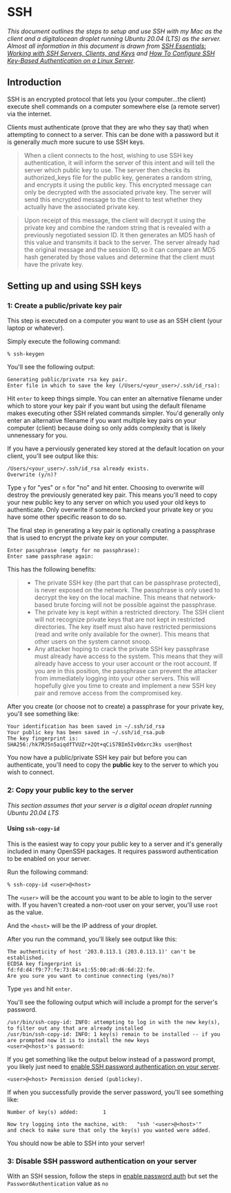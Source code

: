 # SSH

_This document outlines the steps to setup and use SSH with my Mac as the client and a digitalocean droplet running Ubuntu 20.04 (LTS) as the server. Almost all information in this document is drawn from [SSH Essentials: Working with SSH Servers, Clients, and Keys](https://www.digitalocean.com/community/tutorials/ssh-essentials-working-with-ssh-servers-clients-and-keys) and [How To Configure SSH Key-Based Authentication on a Linux Server](https://www.digitalocean.com/community/tutorials/how-to-configure-ssh-key-based-authentication-on-a-linux-server)_.

## Introduction

SSH is an encrypted protocol that lets you (your computer...the client) execute shell commands on a computer somewhere else (a remote server) via the internet.

Clients must authenticate (prove that they are who they say that) when attempting to connect to a server. This can be done with a password but it is generally _much_ more sucure to use SSH keys.

> When a client connects to the host, wishing to use SSH key authentication, it will inform the server of this intent and will tell the server which public key to use. The server then checks its authorized_keys file for the public key, generates a random string, and encrypts it using the public key. This encrypted message can only be decrypted with the associated private key. The server will send this encrypted message to the client to test whether they actually have the associated private key.

> Upon receipt of this message, the client will decrypt it using the private key and combine the random string that is revealed with a previously negotiated session ID. It then generates an MD5 hash of this value and transmits it back to the server. The server already had the original message and the session ID, so it can compare an MD5 hash generated by those values and determine that the client must have the private key.

## Setting up and using SSH keys

### 1: Create a public/private key pair
This step is executed on a computer you want to use as an SSH client (your laptop or whatever).

Simply execute the following command:
```
% ssh-keygen
```
You'll see the following output:
```
Generating public/private rsa key pair.
Enter file in which to save the key (/Users/<your_user>/.ssh/id_rsa): 
```
Hit `enter` to keep things simple. You can enter an alternative filename under which to store your key pair if you want but using the default filename makes executing other SSH related commands simpler. You'd generally only enter an alternative filename if you want multiple key pairs on your computer (client) because doing so only adds complexity that is likely unnenessary for you.

If you have a perviously generated key stored at the default location on your client, you'll see output like this:
```
/Users/<your_user>/.ssh/id_rsa already exists.
Overwrite (y/n)? 
```
Type `y` for "yes" or `n` for "no" and hit enter. Choosing to overwrite will destroy the previously generated key pair. This means you'll need to copy your new public key to any server on which you used your old keys to authenticate. Only overwrite if someone harcked your private key or you have some other specific reason to do so.

The final step in generating a key pair is optionally creating a passphrase that is used to encrypt the private key on your computer.

```
Enter passphrase (empty for no passphrase):
Enter same passphrase again:
```

This has the following benefits:

> - The private SSH key (the part that can be passphrase protected), is never exposed on the network. The passphrase is only used to decrypt the key on the local machine. This means that network-based brute forcing will not be possible against the passphrase.
> - The private key is kept within a restricted directory. The SSH client will not recognize private keys that are not kept in restricted directories. The key itself must also have restricted permissions (read and write only available for the owner). This means that other users on the system cannot snoop.
> - Any attacker hoping to crack the private SSH key passphrase must already have access to the system. This means that they will already have access to your user account or the root account. If you are in this position, the passphrase can prevent the attacker from immediately logging into your other servers. This will hopefully give you time to create and implement a new SSH key pair and remove access from the compromised key.

After you create (or choose not to create) a passphrase for your private key, you'll see something like:
```
Your identification has been saved in ~/.ssh/id_rsa
Your public key has been saved in ~/.ssh/id_rsa.pub
The key fingerprint is:
SHA256:/hk7MJ5n5aiqdfTVUZr+2Qt+qCiS7BIm5Iv0dxrc3ks user@host
```

You now have a public/private SSH key pair but before you can authenticate, you'll need to copy the **public** key to the server to which you wish to connect.

### 2: Copy your public key to the server

_This section assumes that your server is a digital ocean droplet running Ubuntu 20.04 LTS_

#### Using `ssh-copy-id`

This is the easiest way to copy your public key to a server and it's generally included in many OpenSSH packages. It requires password authentication to be enabled on your server.

Run the following command:
```
% ssh-copy-id <user>@<host>
```
The `<user>` will be the account you want to be able to login to the server with. If you haven't created a non-root user on your server, you'll use `root` as the value.

And the `<host>` will be the IP address of your droplet.

After you run the command, you'll likely see output like this:
```
The authenticity of host '203.0.113.1 (203.0.113.1)' can't be established.
ECDSA key fingerprint is fd:fd:d4:f9:77:fe:73:84:e1:55:00:ad:d6:6d:22:fe.
Are you sure you want to continue connecting (yes/no)?
```
Type `yes` and hit `enter`.

You'll see the following output which will include a prompt for the server's password. 
```
/usr/bin/ssh-copy-id: INFO: attempting to log in with the new key(s), to filter out any that are already installed
/usr/bin/ssh-copy-id: INFO: 1 key(s) remain to be installed -- if you are prompted now it is to install the new keys
<user>@<host>'s password: 
```

If you get something like the output below instead of a password prompt, you likely just need to [enable SSH password authentication on your server](./ssh-config.md#enable-or-disable-password-authentication).
```
<user>@<host> Permission denied (publickey).
```

If when you successfully provide the server password, you'll see something like:
```
Number of key(s) added:        1

Now try logging into the machine, with:   "ssh '<user>@<host>'"
and check to make sure that only the key(s) you wanted were added.
```
You should now be able to SSH into your server!

### 3: Disable SSH password authentication on your server

With an SSH session, follow the steps in [enable password auth](./ssh-config.md#enable-or-disable-password-authentication) but set the `PasswordAuthentication` value as `no`
